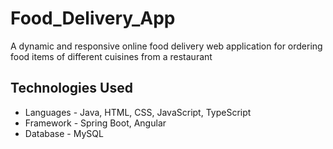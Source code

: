 # Food_Delivery_App
A dynamic and responsive online food delivery web application for ordering food items of different cuisines from a restaurant

## Technologies Used
- Languages - Java, HTML, CSS, JavaScript, TypeScript
- Framework - Spring Boot, Angular
- Database - MySQL
